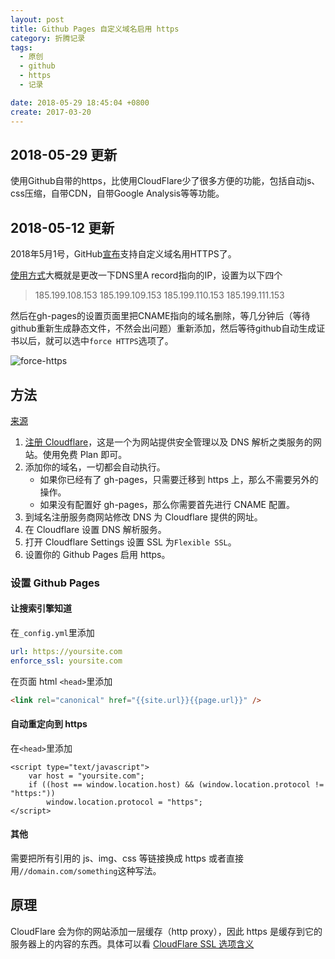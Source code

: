 ```yaml
---
layout: post
title: Github Pages 自定义域名启用 https
category: 折腾记录
tags:
  - 原创
  - github
  - https
  - 记录

date: 2018-05-29 18:45:04 +0800
create: 2017-03-20
---
```


## 2018-05-29 更新
使用Github自带的https，比使用CloudFlare少了很多方便的功能，包括自动js、css压缩，自带CDN，自带Google Analysis等等功能。

## 2018-05-12 更新
2018年5月1号，GitHub[宣布](https://blog.github.com/2018-05-01-github-pages-custom-domains-https/)支持自定义域名用HTTPS了。

[使用方式](https://help.github.com/articles/setting-up-an-apex-domain/)大概就是更改一下DNS里A record指向的IP，设置为以下四个

> 185.199.108.153
> 185.199.109.153
> 185.199.110.153
> 185.199.111.153

然后在gh-pages的设置页面里把CNAME指向的域名删除，等几分钟后（等待github重新生成静态文件，不然会出问题）重新添加，然后等待github自动生成证书以后，就可以选中`force HTTPS`选项了。

![force-https](https://i.loli.net/2018/05/12/5af68c48ce661.png)

## 方法
[来源](https://sheharyar.me/blog/free-ssl-for-github-pages-with-custom-domains/)

1. [注册 Cloudflare](https://support.cloudflare.com/hc/en-us/articles/201720164-Sign-up-planning-guide)，这是一个为网站提供安全管理以及 DNS 解析之类服务的网站。使用免费 Plan 即可。
2. 添加你的域名，一切都会自动执行。
    * 如果你已经有了 gh-pages，只需要迁移到 https 上，那么不需要另外的操作。
    * 如果没有配置好 gh-pages，那么你需要首先进行 CNAME 配置。
3. 到域名注册服务商网站修改 DNS 为 Cloudflare 提供的网址。
4. 在 Cloudflare 设置 DNS 解析服务。
5. 打开 Cloudflare Settings 设置 SSL 为`Flexible SSL`。
6. 设置你的 Github Pages 启用 https。

### 设置 Github Pages

#### 让搜索引擎知道
在`_config.yml`里添加

```yaml
url: https://yoursite.com
enforce_ssl: yoursite.com
```

在页面 html `<head>`里添加

```html
<link rel="canonical" href="{{site.url}}{{page.url}}" />
```

#### 自动重定向到 https
在`<head>`里添加

```
<script type="text/javascript">
    var host = "yoursite.com";
    if ((host == window.location.host) && (window.location.protocol != "https:"))
        window.location.protocol = "https";
</script>
```

#### 其他
需要把所有引用的 js、img、css 等链接换成 https 或者直接用`//domain.com/something`这种写法。

## 原理
CloudFlare 会为你的网站添加一层缓存（http proxy），因此 https 是缓存到它的服务器上的内容的东西。具体可以看 [CloudFlare SSL 选项含义](https://support.cloudflare.com/hc/en-us/articles/200170416-What-do-the-SSL-options-mean-)
